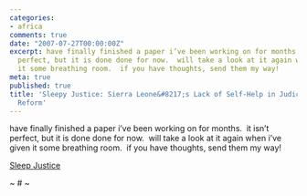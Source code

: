 ```yaml
---
categories:
- africa
comments: true
date: "2007-07-27T00:00:00Z"
excerpt: have finally finished a paper i’ve been working on for months.  it isn’t
  perfect, but it is done done for now.  will take a look at it again when i’ve given
  it some breathing room.  if you have thoughts, send them my way!
meta: true
published: true
title: 'Sleepy Justice: Sierra Leone&#8217;s Lack of Self-Help in Judicial Sector
  Reform'
---
```


have finally finished a paper i’ve been working on for months.  it isn’t perfect, but it is done done for now.  will take a look at it again when i’ve given it some breathing room.  if you have thoughts, send them my way!

[Sleep Justice][1] 

 [1]: http://caseykuhlman.typepad.com/underwater/files/final_draft_2.doc

~ # ~